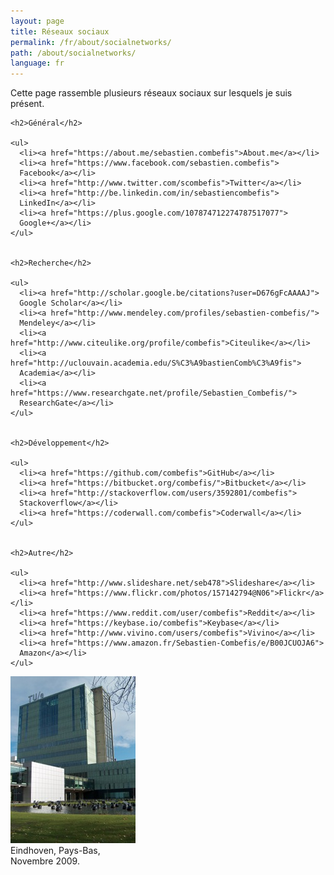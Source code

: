 ```yaml
---
layout: page
title: Réseaux sociaux
permalink: /fr/about/socialnetworks/
path: /about/socialnetworks/
language: fr
---
```


<div class="page-col-wrapper">
  <div class="page-col page-col-1">
    <p>Cette page rassemble plusieurs réseaux sociaux sur lesquels je suis
    présent.</p>


    <h2>Général</h2>

    <ul>
      <li><a href="https://about.me/sebastien.combefis">About.me</a></li>
      <li><a href="https://www.facebook.com/sebastien.combefis">
      Facebook</a></li>
      <li><a href="http://www.twitter.com/scombefis">Twitter</a></li>
      <li><a href="http://be.linkedin.com/in/sebastiencombefis">
      LinkedIn</a></li>
      <li><a href="https://plus.google.com/107874712274787517077">
      Google+</a></li>
    </ul>


    <h2>Recherche</h2>

    <ul>
      <li><a href="http://scholar.google.be/citations?user=D676gFcAAAAJ">
      Google Scholar</a></li>
      <li><a href="http://www.mendeley.com/profiles/sebastien-combefis/">
      Mendeley</a></li>
      <li><a href="http://www.citeulike.org/profile/combefis">Citeulike</a></li>
      <li><a href="http://uclouvain.academia.edu/S%C3%A9bastienComb%C3%A9fis">
      Academia</a></li>
      <li><a href="https://www.researchgate.net/profile/Sebastien_Combefis/">
      ResearchGate</a></li>
    </ul>


    <h2>Développement</h2>

    <ul>
      <li><a href="https://github.com/combefis">GitHub</a></li>
      <li><a href="https://bitbucket.org/combefis/">Bitbucket</a></li>
      <li><a href="http://stackoverflow.com/users/3592801/combefis">
      Stackoverflow</a></li>
      <li><a href="https://coderwall.com/combefis">Coderwall</a></li>
    </ul>


    <h2>Autre</h2>

    <ul>
      <li><a href="http://www.slideshare.net/seb478">Slideshare</a></li>
      <li><a href="https://www.flickr.com/photos/157142794@N06">Flickr</a></li>
      <li><a href="https://www.reddit.com/user/combefis">Reddit</a></li>
      <li><a href="https://keybase.io/combefis">Keybase</a></li>
      <li><a href="http://www.vivino.com/users/combefis">Vivino</a></li>
      <li><a href="https://www.amazon.fr/Sebastien-Combefis/e/B00JCUOJA6">
      Amazon</a></li>
    </ul>
  </div>
  <div class="page-col page-col-2">
    <p><img src="/images/eindhoven.jpg" alt="Eindhoven, Pays-Bas,
    Novembre 2009." width="200" height="267" /><br />
    Eindhoven, Pays-Bas,<br />
    Novembre 2009.</p>
  </div>
</div>
